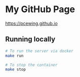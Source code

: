 # My GitHub Page

https://pcewing.github.io

## Running locally

```bash
# To run the server via docker
make run

# To stop the container
make stop
```
